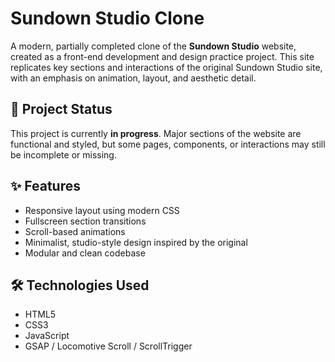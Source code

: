# Sundown Studio Clone
A modern, partially completed clone of the **Sundown Studio** website, created as a front-end development and design practice project. This site replicates key sections and interactions of the original Sundown Studio site, with an emphasis on animation, layout, and aesthetic detail.

## 🚧 Project Status

This project is currently **in progress**. Major sections of the website are functional and styled, but some pages, components, or interactions may still be incomplete or missing.


## ✨ Features

- Responsive layout using modern CSS
- Fullscreen section transitions
- Scroll-based animations
- Minimalist, studio-style design inspired by the original
- Modular and clean codebase

## 🛠️ Technologies Used

- HTML5  
- CSS3   
- JavaScript 
- GSAP / Locomotive Scroll / ScrollTrigger 
